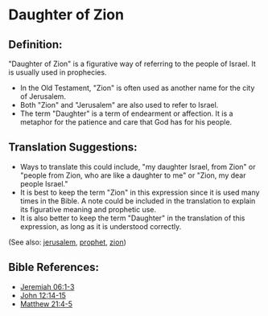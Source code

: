 # Daughter of Zion #

## Definition: ##

"Daughter of Zion" is a figurative way of referring to the people of Israel. It is usually used in prophecies.

* In the Old Testament, "Zion" is often used as another name for the city of Jerusalem.
* Both "Zion" and "Jerusalem" are also used to refer to Israel.
* The term "Daughter" is a term of endearment or affection. It is a metaphor for the patience and care that God has for his people. 

## Translation Suggestions: ##

* Ways to translate this could include, "my daughter Israel, from Zion" or "people from Zion, who are like a daughter to me" or "Zion, my dear people Israel."
* It is best to keep the term "Zion" in this expression since it is used many times in the Bible. A note could be included in the translation to explain its figurative meaning and prophetic use.
* It is also better to keep the term "Daughter" in the translation of this expression, as long as it is understood correctly.

(See also: [jerusalem](../other/jerusalem.md), [prophet](../kt/prophet.md), [zion](../other/zion.md))

## Bible References: ##

* [Jeremiah 06:1-3](https://door43.org/en/bible/notes/jer/06/01)
* [John 12:14-15](https://door43.org/en/bible/notes/jhn/12/14)
* [Matthew 21:4-5](https://door43.org/en/bible/notes/mat/21/04)

